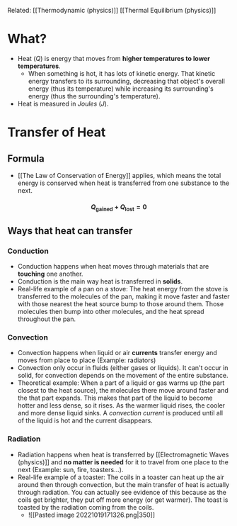 Related: [[Thermodynamic (physics)]] [[Thermal Equilibrium (physics)]]

# What?
- Heat ($Q$) is energy that moves from **higher temperatures to lower temperatures**.
	- When something is hot, it has lots of kinetic energy. That kinetic energy transfers to its surrounding, decreasing that object's overall energy (thus its temperature) while increasing its surrounding's energy (thus the surrounding's temperature).
- Heat is measured in *Joules* ($J$).

# Transfer of Heat
## Formula
- [[The Law of Conservation of Energy]] applies, which means the total energy is conserved when heat is transferred from one substance to the next.
#### $$Q_{\text{gained}} + Q_\text{lost} = 0$$
## Ways that heat can transfer
### Conduction
- Conduction happens when heat moves through materials that are **touching** one another.
- Conduction is the main way heat is transferred in **solids**.
- Real-life example of a pan on a stove: The heat energy from the stove is transferred to the molecules of the pan, making it move faster and faster with those nearest the heat source bump to those around them. Those molecules then bump into other molecules, and the heat spread throughout the pan. 
### Convection
- Convection happens when liquid or air **currents** transfer energy and moves from place to place (Example: radiators)
- Convection only occur in fluids (either gases or liquids). It can't occur in solid, for convection depends on the movement of the entire substance.
- Theoretical example: When a part of a liquid or gas warms up (the part closest to the heat source), the molecules there move around faster and the that part expands. This makes that part of the liquid to become hotter and less dense, so it rises. As the warmer liquid rises, the cooler and more dense liquid sinks. A *convection current* is produced until all of the liquid is hot and the current disappears.
### Radiation
- Radiation happens when heat is transferred by [[Electromagnetic Waves (physics)]] and  **no matter is needed** for it to travel from one place to the next (Example: sun, fire, toasters...).
- Real-life example of a toaster: The coils in a toaster can heat up the air around then through convection, but the main transfer of heat is actually through radiation. You can actually see evidence of this because as the coils get brighter, they put off more energy (or get warmer). The toast is toasted by the radiation coming from the coils.
	- ![[Pasted image 20221019171326.png|350]]
